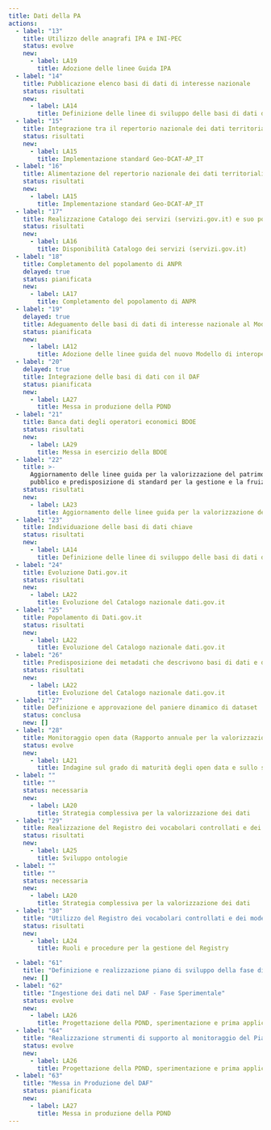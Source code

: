 ```yaml
---
title: Dati della PA
actions:
  - label: "13"
    title: Utilizzo delle anagrafi IPA e INI-PEC
    status: evolve
    new:
      - label: LA19
        title: Adozione delle linee Guida IPA
  - label: "14"
    title: Pubblicazione elenco basi di dati di interesse nazionale
    status: risultati
    new:
      - label: LA14
        title: Definizione delle linee di sviluppo delle basi di dati di interesse nazionale
  - label: "15"
    title: Integrazione tra il repertorio nazionale dei dati territoriali e il catalogo dati.gov.it
    status: risultati
    new:
      - label: LA15
        title: Implementazione standard Geo-DCAT-AP_IT
  - label: "16"
    title: Alimentazione del repertorio nazionale dei dati territoriali
    status: risultati
    new:
      - label: LA15
        title: Implementazione standard Geo-DCAT-AP_IT
  - label: "17"
    title: Realizzazione Catalogo dei servizi (servizi.gov.it) e suo popolamento
    status: risultati
    new:
      - label: LA16
        title: Disponibilità Catalogo dei servizi (servizi.gov.it)
  - label: "18"
    title: Completamento del popolamento di ANPR
    delayed: true
    status: pianificata
    new:
      - label: LA17
        title: Completamento del popolamento di ANPR
  - label: "19"
    delayed: true
    title: Adeguamento delle basi di dati di interesse nazionale al Modello di interoperabilità
    status: pianificata
    new:
      - label: LA12
        title: Adozione delle linee guida del nuovo Modello di interoperabilità
  - label: "20"
    delayed: true
    title: Integrazione delle basi di dati con il DAF
    status: pianificata
    new:
      - label: LA27
        title: Messa in produzione della PDND
  - label: "21"
    title: Banca dati degli operatori economici BDOE
    status: risultati
    new:
      - label: LA29
        title: Messa in esercizio della BDOE
  - label: "22"
    title: >-
      Aggiornamento delle linee guida per la valorizzazione del patrimonio informativo 
      pubblico e predisposizione di standard per la gestione e la fruizione degli open data.
    status: risultati
    new:
      - label: LA23
        title: Aggiornamento delle linee guida per la valorizzazione del patrimonio informativo pubblico
  - label: "23"
    title: Individuazione delle basi di dati chiave
    status: risultati
    new:
      - label: LA14
        title: Definizione delle linee di sviluppo delle basi di dati di interesse nazionale
  - label: "24"
    title: Evoluzione Dati.gov.it
    status: risultati
    new:
      - label: LA22
        title: Evoluzione del Catalogo nazionale dati.gov.it
  - label: "25"
    title: Popolamento di Dati.gov.it
    status: risultati
    new:
      - label: LA22
        title: Evoluzione del Catalogo nazionale dati.gov.it
  - label: "26"
    title: Predisposizione dei metadati che descrivono basi di dati e dati aperti secondo il profilo DCAT-AP_IT
    status: risultati
    new:
      - label: LA22
        title: Evoluzione del Catalogo nazionale dati.gov.it
  - label: "27"
    title: Definizione e approvazione del paniere dinamico di dataset
    status: conclusa
    new: []
  - label: "28"
    title: Monitoraggio open data (Rapporto annuale per la valorizzazione del patrimonio informativo pubblico)
    status: evolve
    new:
      - label: LA21
        title: Indagine sul grado di maturità degli open data e sullo stato di attuazione della direttiva PSI
  - label: ""
    title: ""
    status: necessaria
    new:
      - label: LA20
        title: Strategia complessiva per la valorizzazione dei dati
  - label: "29"
    title: Realizzazione del Registro dei vocabolari controllati e dei modelli dei dati
    status: risultati
    new:
      - label: LA25
        title: Sviluppo ontologie
  - label: ""
    title: ""
    status: necessaria
    new:
      - label: LA20
        title: Strategia complessiva per la valorizzazione dei dati
  - label: "30"
    title: "Utilizzo del Registro dei vocabolari controllati e dei modelli dei dati"
    status: risultati
    new:
      - label: LA24
        title: Ruoli e procedure per la gestione del Registry

  - label: "61"
    title: "Definizione e realizzazione piano di sviluppo della fase di sperimentazione del DAF"
    new: []
  - label: "62"
    title: "Ingestione dei dati nel DAF - Fase Sperimentale"
    status: evolve
    new:
      - label: LA26
        title: Progettazione della PDND, sperimentazione e prima applicazione della stessa
  - label: "64"
    title: "Realizzazione strumenti di supporto al monitoraggio del Piano"
    status: evolve
    new:
      - label: LA26
        title: Progettazione della PDND, sperimentazione e prima applicazione della stessa
  - label: "63"
    title: "Messa in Produzione del DAF"
    status: pianificata
    new:
      - label: LA27
        title: Messa in produzione della PDND
---
```

